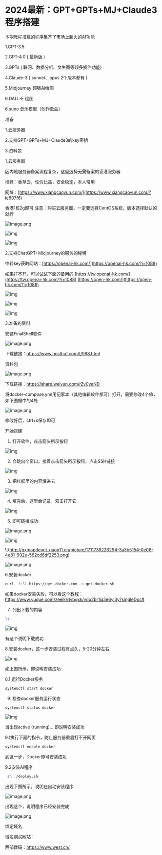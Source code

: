 # 2024最新：GPT+GPTs+MJ+Claude3程序搭建

 本期教程搭建的程序集齐了市场上超火的AI功能 

1.GPT-3.5

2.GPT-4.0 ( 最新版 )

3.GPTs ( 联网、数据分析、文生图等超多插件功能)

4.Claude-3 ( sonnet、opus 2个版本都有 ) 

5.Midjourney 超强Ai绘图

6.DALL-E 绘图

6.suno 音乐模型（创作歌曲）



  

 准备 

1.云服务器

2.支持GPT+GPTs+MJ+Claude3的key密钥

3.资料包

 1.云服务器 

因内地服务器备案流程复杂，这里选择无需备案的香港服务器

 推荐：香草云，性价比高，安全稳定，本人常用 

网址：[https://www.xiangcaoyun.com/](https://www.xiangcaoyun.com/?ie607f6)

香港1核2g即可 注意：购买云服务器，一定要选择CentOS系统，版本选择默认的就行

![image.png](http://qxmapdepot.xiaoq11.cn/picture/1711735531014-8049ec99-1d30-4355-add5-a2915d368ac3.png)



![img](http://qxmapdepot.xiaoq11.cn/picture/1703594766130-d124e5a0-12ff-4c95-981a-43c7ed7c22d7.png)



![img](http://qxmapdepot.xiaoq11.cn/picture/1703594797295-afeabf8c-56a2-42bb-a33f-5b1cecbce96b.png)





 2.支持ChatGPT+Midjourney的服务的秘钥 

中转key获取网站：[https://openai-hk.com/](https://openai-hk.com/?i=1088)

如果打不开，可以试试下面的备用的 [https://tw.openai-hk.com/](https://tw.openai-hk.com/?i=1088) [https://open-hk.com/](https://open-hk.com/?i=1088)

![img](http://qxmapdepot.xiaoq11.cn/picture/1703595005940-98279bbf-7134-4913-b5ba-07291acb0b61.png)



![img](http://qxmapdepot.xiaoq11.cn/picture/1703595012116-a649e0a3-e741-4e96-a41e-7055a6bc34af.png)



![img](http://qxmapdepot.xiaoq11.cn/picture/1703595018574-17e5bb76-65b7-4d75-8c5b-1eebcb6385f0.png)



 3.准备的资料 



 安装FinalShell软件 



![image.png](http://qxmapdepot.xiaoq11.cn/picture/1712757342106-40851ad0-221a-41fa-8762-8cb7b92f671c.png)



下载链接：https://www.hostbuf.com/t/988.html

 资料包 

![image.png](http://qxmapdepot.xiaoq11.cn/picture/1712757178706-7edc58a9-365c-4729-b7bd-dca71b808b44.png)



下载链接：https://share.weiyun.com/rZy0yeND



将docker-compose.yml用记事本（其他编辑软件都可）打开，需要修改4个值，如下图框中的4处

![image.png](http://qxmapdepot.xiaoq11.cn/picture/1712757527588-6b499a4d-a245-4d47-8344-ba8acffc86a4.png)



修改好后，ctrl+s保存即可



 开始搭建 



 1. 打开软件，点击箭头所示按钮 

![img](http://qxmapdepot.xiaoq11.cn/picture/1703595104831-5b5a6064-4c02-46e0-b7e2-3277316a860b.png)



 2. 会跳出个窗口，接着点击箭头所示按钮，点击SSH链接 

![img](http://qxmapdepot.xiaoq11.cn/picture/1703595104988-678a73e3-6a85-4e9a-987c-f2ecffd37eba.png)

 3. 把红框里的内容填进去 

![img](http://qxmapdepot.xiaoq11.cn/picture/1703595104971-27c710dc-67b8-4d22-a939-9f1b453694a0.png)



 4. 填完后，这里会记录，双击打开它 

![img](http://qxmapdepot.xiaoq11.cn/picture/1703595105140-e8a27235-445a-4be8-9802-d16639001738.png)



 5. 即可链接成功 

![image.png](http://qxmapdepot.xiaoq11.cn/picture/1703596120452-61d4e4dc-7db1-4e5c-8f57-a4fe8f22de64.png)



![img](http://qxmapdepot.xiaoq11.cn/picture/1703595104942-115c1a4f-2ae2-4085-86db-8a5c25c205ab.png)



![(http://qxmapdepot.xiaoq11.cn/picture/1711739226294-3a3b5154-0e06-4e81-902e-562cd6df2253.png)

![image.png](http://qxmapdepot.xiaoq11.cn/picture/1711739226294-3a3b5154-0e06-4e81-902e-562cd6df2253.png)



 6.安装docker 

```bash
curl -fsSL https://get.docker.com -o get-docker.sh
```

如果docker安装失败，可以看这个教程：https://www.yuque.com/zeejk/dvbgxk/vdu2br1ia3e6yl3y?singleDoc# 

 7. 列出下载的内容 

```bash
ls
```

![img](http://qxmapdepot.xiaoq11.cn/picture/1712376134607-ac79c804-99f5-4eb2-80d9-86af37374988.png)



有这个说明下载成功



 8.安装docker，这一步安装过程有点久，5-20分钟左右 



![img](http://qxmapdepot.xiaoq11.cn/picture/1712376135858-39fd5f5c-7701-41f6-9e67-e6aaa7ecc385.png)



如上图所示，即说明安装成功



 8.1 运行Docker服务 

```bash
systemctl start docker
```



 9. 检查docker服务运行状态 

```bash
systemctl status docker
```

![img](http://qxmapdepot.xiaoq11.cn/picture/1712376135678-570a905e-87af-4665-8b1d-ca4923371989.png)



当出现active (running)… 即说明安装成功



 9.1执行下面的指令，防止服务器重启打不开网页 

```bash
systemctl enable docker
```

到这一步，Docker即可安装成功

 9.2安装Ai程序 

```bash
 sh ./deploy.sh
```

出现下图所示，说明在自动安装程序



![image.png](http://qxmapdepot.xiaoq11.cn/picture/1712376672544-21e7c10f-3529-4a15-8ac4-f69a1fca9372.png)



出现这个，说明程序已经安装完成



![image.png](http://qxmapdepot.xiaoq11.cn/picture/1712376866166-35584133-e25a-45aa-9cfb-9ef2a46f62e4.png)





 绑定域名 

域名购买网站：

西部数码：https://www.west.cn/